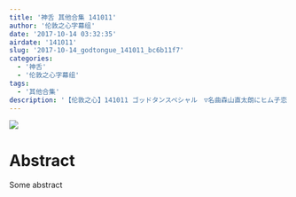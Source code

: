 ```yaml
---
title: '神舌 其他合集 141011'
author: '伦敦之心字幕组'
date: '2017-10-14 03:32:35'
airdate: '141011'
slug: '2017-10-14_godtongue_141011_bc6b11f7'
categories: 
  - '神舌'
  - '伦敦之心字幕组'
tags: 
  - '其他合集'
description: '【伦敦之心】141011 ゴッドタンスペシャル　▽名曲森山直太朗にヒム子恋'
---
```


![](https://i.imgur.com/0JCLS95.jpg)
# Abstract
Some abstract
